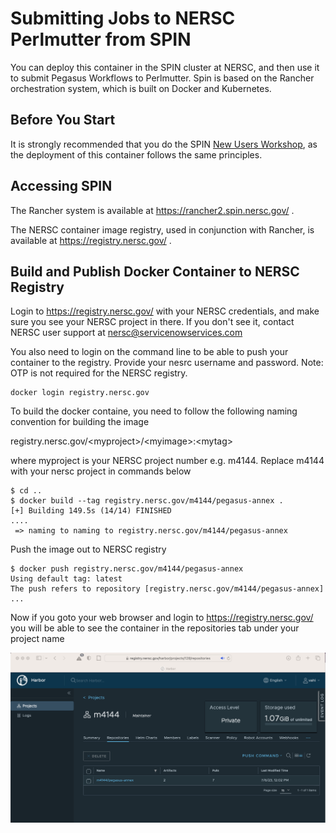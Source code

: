 # Submitting Jobs to NERSC Perlmutter from SPIN

You can deploy this container in the SPIN cluster at NERSC, and then use it to submit Pegasus Workflows to Perlmutter. Spin is based on the Rancher orchestration system, which is built on Docker and Kubernetes.

## Before You Start

It is strongly recommended that you do the SPIN [New Users Workshop](https://www.nersc.gov/assets/Spin/SpinUp-Workshop-for-New-Users.pdf), as the deployment of this container follows the same principles.

## Accessing SPIN

The Rancher system is available at https://rancher2.spin.nersc.gov/ .

The NERSC container image registry, used in conjunction with Rancher, is available at https://registry.nersc.gov/ .

## Build and Publish Docker Container to NERSC Registry

Login to  https://registry.nersc.gov/  with your NERSC credentials, and make sure you see your NERSC project in there.
If you don't see it, contact NERSC user support at nersc@servicenowservices.com

You also need to login on the command line to be able to push your container to the registry.
Provide your nesrc username and password. Note: OTP is not required for the NERSC registry.
```
docker login registry.nersc.gov
```

To build the docker containe, you need to follow the following naming convention for building the image

registry.nersc.gov/\<myproject\>/\<myimage\>:\<mytag\>

where myproject is your NERSC project number e.g. m4144.
Replace m4144 with your nersc project in commands below

```
$ cd ..
$ docker build --tag registry.nersc.gov/m4144/pegasus-annex . 
[+] Building 149.5s (14/14) FINISHED                                                                                                                ....                                     
 => naming to naming to registry.nersc.gov/m4144/pegasus-annex 
```

Push the image out to NERSC registry
```
$ docker push registry.nersc.gov/m4144/pegasus-annex
Using default tag: latest
The push refers to repository [registry.nersc.gov/m4144/pegasus-annex]
...
```

Now if you goto your web browser and login to https://registry.nersc.gov/ you will be able to see the container in the repositories tab under your project name

![NERSC Repositories Listing by Project](./images/nersc-harbor-repos.png)

